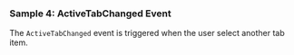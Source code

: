 ### Sample 4: ActiveTabChanged Event

The `ActiveTabChanged` event is triggered when the user select another tab item. 